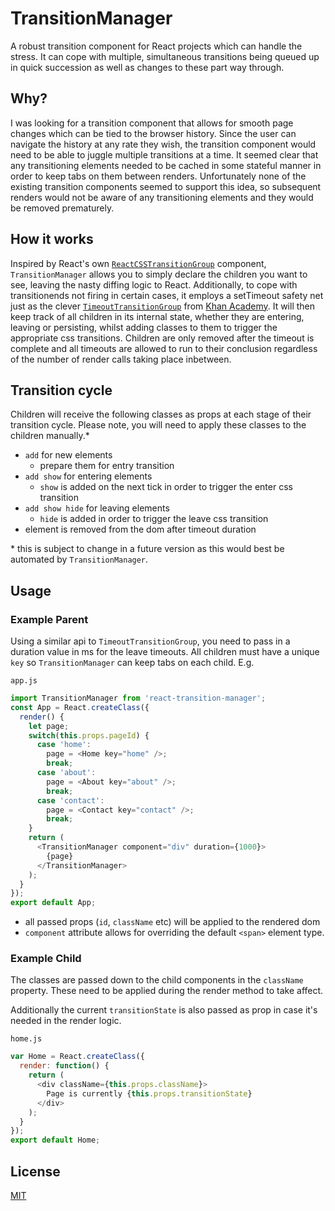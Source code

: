 # TransitionManager

A robust transition component for React projects which can handle the stress. It can cope with multiple, simultaneous transitions being queued up in quick succession as well as changes to these part way through.

## Why?

I was looking for a transition component that allows for smooth page changes which can be tied to the browser history. Since the user can navigate the history at any rate they wish, the transition component would need to be able to juggle multiple transitions at a time. It seemed clear that any transitioning elements needed to be cached in some stateful manner in order to keep tabs on them between renders. Unfortunately none of the existing transition components seemed to support this idea, so subsequent renders would not be aware of any transitioning elements and they would be removed prematurely.

## How it works

Inspired by React's own [`ReactCSSTransitionGroup`](https://facebook.github.io/react/docs/animation.html) component, `TransitionManager` allows you to simply declare the children you want to see, leaving the nasty diffing logic to React. Additionally, to cope with transitionends not firing in certain cases, it employs a setTimeout safety net just as the clever [`TimeoutTransitionGroup`](https://github.com/Khan/react-components/blob/master/js/timeout-transition-group.jsx) from [Khan Academy](https://www.khanacademy.org/). It will then keep track of all children in its internal state, whether they are entering, leaving or persisting, whilst adding classes to them to trigger the appropriate css transitions. Children are only removed after the timeout is complete and all timeouts are allowed to run to their conclusion regardless of the number of render calls taking place inbetween.

## Transition cycle

Children will receive the following classes as props at each stage of their transition cycle. Please note, you will need to apply these classes to the children manually.*

* `add` for new elements
  * prepare them for entry transition
* `add show` for entering elements
  * `show` is added on the next tick in order to trigger the enter css transition
* `add show hide` for leaving elements
  * `hide` is added in order to trigger the leave css transition
* element is removed from the dom after timeout duration

\* this is subject to change in a future version as this would best be automated by `TransitionManager`.

## Usage

### Example Parent

Using a similar api to `TimeoutTransitionGroup`, you need to pass in a duration value in ms for the leave timeouts. All children must have a unique `key` so `TransitionManager` can keep tabs on each child. E.g.

`app.js`
```js
import TransitionManager from 'react-transition-manager';
const App = React.createClass({
  render() {
    let page;
    switch(this.props.pageId) {
      case 'home':
        page = <Home key="home" />;
        break;
      case 'about':
        page = <About key="about" />;
        break;
      case 'contact':
        page = <Contact key="contact" />;
        break;
    }
    return (
      <TransitionManager component="div" duration={1000}>
        {page}
      </TransitionManager>
    );
  }
});
export default App;
```

* all passed props (`id`, `className` etc) will be applied to the rendered dom
* `component` attribute allows for overriding the default `<span>` element type.

### Example Child

The classes are passed down to the child components in the `className` property. These need to be applied during the render method to take affect.

Additionally the current `transitionState` is also passed as prop in case it's needed in the render logic.

`home.js`
```js
var Home = React.createClass({
  render: function() {
    return (
      <div className={this.props.className}>
        Page is currently {this.props.transitionState}
      </div>
    );
  }
});
export default Home;
```

## License
[MIT](http://opensource.org/licenses/MIT)
